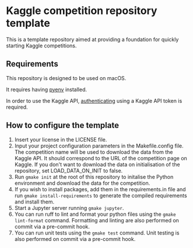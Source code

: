 # Kaggle competition repository template

This is a template repository aimed at providing a foundation for quickly starting Kaggle competitions.

## Requirements

This repository is designed to be used on macOS.

It requires having [pyenv](https://github.com/pyenv/pyenv) installed.

In order to use the Kaggle API, [authenticating](https://www.kaggle.com/docs/api#authentication) using a Kaggle API token is required.

## How to configure the template

1. Insert your license in the LICENSE file.
2. Input your project configuration parameters in the Makefile.config file. The competition name will be used to download the data from the Kaggle API. It should correspond to the URL of the competition page on Kaggle. If you don't want to download the data on initialisation of the repository, set LOAD_DATA_ON_INIT to false.
3. Run `gmake init` at the root of this repository to initalise the Python environment and download the data for the competition.
4. If you wish to install packages, add them in the requirements.in file and run `gmake install-requirements` to generate the compiled requirements and install them.
5. Start a Jupyter server running `gmake jupyter`.
6. You can run ruff to lint and format your python files using the `gmake lint-format` command. Formatting and linting are also performed on commit via a pre-commit hook.
7. You can run unit tests using the `gmake test` command. Unit testing is also performed on commit via a pre-commit hook.
